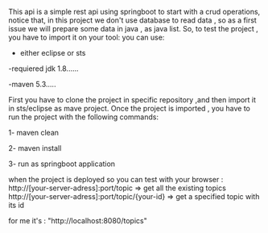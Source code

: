 This api is a simple rest api using springboot to start with a crud operations,
notice that, in this project we don't use database to read data , so as a first issue 
we will prepare some data in java , as java list.
So, to test the project , you have to import it on your tool:
you can use:

  - either eclipse or sts
  
  -requiered jdk 1.8......
  
  -maven 5.3.....
  
First you have to clone the project in specific repository ,and then import it in sts/eclipse as mave project.
Once the project is imported , you have to run the project with the following commands: 

 1- maven clean
 
 2- maven install
 
 3- run as springboot application
 
 
when the project is deployed so you can test with your browser : 
  http://[your-server-adress]:port/topic   => get all the existing topics 
  http://[your-server-adress]:port/topic/{your-id} => get a specified topic with its id
  
  
  for me it's : "http://localhost:8080/topics"
 
